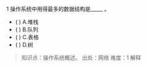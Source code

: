 1
操作系统中用得最多的数据结构是_____ 。
- ( ) A.堆栈 
- ( ) B.队列 
- ( ) C.表格 
- ( ) D.树

> 知识点：操作系统概述。
> 出处：网络
> 难度：1
> 解释
